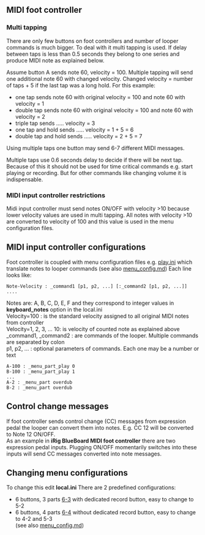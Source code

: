 ## MIDI foot controller

### Multi tapping

There are only few buttons on foot controllers and number of looper commands is much bigger. To deal with it multi
tapping is used. If delay between taps is less than 0.5 seconds they belong to one series and produce MIDI note as
explained below.

Assume button A sends note 60, velocity = 100. Multiple tapping will send one additional note 60 with changed
velocity. Changed velocity = number of taps + 5 if the last tap was a long hold. For this example:

- one tap sends note 60 with original velocity = 100 and note 60 with velocity = 1
- double tap sends note 60 with original velocity = 100 and note 60 with velocity = 2
- triple tap sends ..... velocity = 3
- one tap and hold sends ..... velocity = 1 + 5 = 6
- double tap and hold sends ..... velocity = 2 + 5 = 7

Using multiple taps one button may send 6-7 different MIDI messages.

Multiple taps use 0.6 seconds delay to decide if there will be next tap. Because of this it should not be used for
time critical commands e.g. start playing or recording. But for other commands like changing volume it is
indispensable.

### MIDI input controller restrictions

Midi input controller must send notes ON/OFF with velocity >10 because lower velocity values are used in multi
tapping. All notes with velocity >10 are converted to velocity of 100 and this value is used in the menu configuration
files.

## MIDI input controller configurations

Foot controller is coupled with menu configuration files e.g. [play.ini](../config/menu/6-4-menu/play.ini) which
translate notes to looper commands (see also [menu_config.md](menu_layout))
Each line looks like:

```
Note-Velocity : _command1 [p1, p2, ...] [:_command2 [p1, p2, ...]] ....
```

Notes are: A, B, C, D, E, F and they correspond to integer values in **keyboard_notes** option in the local.ini  
Velocity=100 : is the standard velocity assigned to all original MIDI notes from controller  
Velocity=1, 2, 3, ... 10: is velocity of counted note as explained above  
_command1, _command2 : are commands of the looper. Multiple commands are separated by colon  
p1, p2, ... : optional parameters of commands. Each one may be a number or text

```
A-100 : _menu_part_play 0
B-100 : _menu_part_play 1
...
A-2 : _menu_part overdub
B-2 : _menu_part overdub
```

## Control change messages

If foot controller sends control change (CC) messages from expression pedal the looper can convert them into notes. E.g.
CC 12 will be converted to Note 12 ON/OFF.  
As an example in **iRig BlueBoard MIDI foot controller** there are two expression pedal inputs. Plugging ON/OFF
momentarily switches into these inputs will send CC messages converted into note messages.

## Changing menu configurations

To change this edit **local.ini**
There are 2 predefined configurations:

- 6 buttons, 3 parts [6-3](./../config/menu/5-3-menu) with dedicated record button, easy to change to 5-2
- 6 buttons, 4 parts [6-4](./../config/menu/6-4-menu) without dedicated record button, easy to change to 4-2 and 5-3  
  (see also [menu_config.md](menu_layout))



